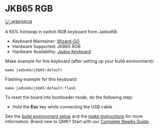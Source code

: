 # JKB65 RGB

![JKB65RGB](https://i.imgur.com/CKtVyyI.jpg)

A 65% hotswap in switch RGB keyboard from JadooKB.

* Keyboard Maintainer: [Wizard-GG](https://github.com/wizard-gg)
* Hardware Supported: JKB65 RGB
* Hardware Availability: [Jadoo Keyboard](https://jadookb.com/jkb65)

Make example for this keyboard (after setting up your build environment):

    make jadookb/jkb65:default

Flashing example for this keyboard:

    make jadookb/jkb65:default:flash

To reset the board into bootloader mode, do the following step:

* Hold the **Esc** key while connecting the USB cable

See the [build environment setup](https://docs.qmk.fm/#/getting_started_build_tools) and the [make instructions](https://docs.qmk.fm/#/getting_started_make_guide) for more information. Brand new to QMK? Start with our [Complete Newbs Guide](https://docs.qmk.fm/#/newbs).
